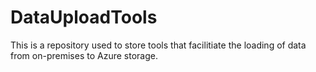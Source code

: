 # DataUploadTools
This is a repository used to store tools that facilitiate the loading of data from on-premises to Azure storage.
